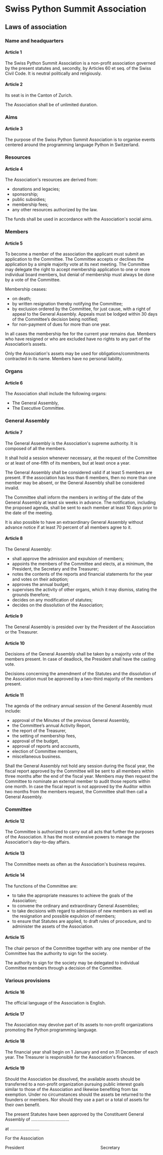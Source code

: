 Swiss Python Summit Association
=================================

Laws of association
-----------------------

### Name and headquarters

#### Article 1 

The Swiss Python Summit Association is a non-profit association governed by the present statutes and, secondly, 
by Articles 60 et seq. of the Swiss Civil Code. It is neutral politically and religiously.

#### Article 2

Its seat is in the Canton of Zurich. 

The Association shall be of unlimited duration.

### Aims

#### Article 3 

The purpose of the Swiss Python Summit Association is to organise events centered around the programming 
language Python in Switzerland.

### Resources

#### Article 4 

The Association's resources are derived from:

* donations and legacies; 
* sponsorship; 
* public subsidies; 
* membership fees; 
* any other resources authorized by the law. 

The funds shall be used in accordance with the Association's social aims.

### Members

#### Article 5


To become a member of the association the applicant must submit an application to the Committee. 
The Committee accepts or declines the application by a simple majority vote at its next meeting. 
The Committee may delegate the right to accept membership application to one or more individual board members, 
but denial of membership must always be done by a vote of the Committee.


Membership ceases:

* on death;
* by written resignation thereby notifying the Committee;
* by exclusion ordered by the Committee, for just cause, with a right of appeal to the General Assembly. Appeals must be lodged within 30 days of the Committee’s decision being notified;
* for non-payment of dues for more than one year.


In all cases the membership fee for the current year remains due. 
Members who have resigned or who are excluded have no rights to any part of the Association’s assets.


Only the Association's assets may be used for obligations/commitments contracted in its name. Members have no personal liability.


### Organs

#### Article 6 


The Association shall include the following organs:

* The General Assembly,
* The Executive Committee.


### General Assembly

#### Article 7 


The General Assembly is the Association's supreme authority. It is composed of all the members.
 

It shall hold a session whenever necessary, at the request of the Committee or at least of one-fifth of its members, but
at least once a year.
 

The General Assembly shall be considered valid if at least 5 members are present. 
If the association has less than 6 members, then no more than one member may be absent, or the General Assembly 
shall be considered invalid.
 

The Committee shall inform the members in writing of the date of the General Assembly at least 
six weeks in advance. The notification, including the proposed agenda, shall be sent to each member at 
least 10 days prior to the date of the meeting.

It is also possible to have an extraordinary General Assembly without advance notice if at least 70 percent of all members agree to it.


#### Article 8

The General Assembly:

* shall approve the admission and expulsion of members;
* appoints the members of the Committee and elects, at a minimum, the President, the Secretary and the Treasurer;
* notes the contents of the reports and financial statements for the year and votes on their adoption;
* approves the annual budget;
* supervises the activity of other organs, which it may dismiss, stating the grounds therefore;
* decides on any modification of statutes;
* decides on the dissolution of the Association;

#### Article 9

The General Assembly is presided over by the President of the Association or the Treasurer.

#### Article 10 

Decisions of the General Assembly shall be taken by a majority vote of the members present. In case of deadlock, the President shall have the casting vote.
 

Decisions concerning the amendment of the Statutes and the dissolution of the Association must be approved by a two-third majority of the members present.

#### Article 11


The agenda of the ordinary annual session of the General Assembly must include:

* approval of the Minutes of the previous General Assembly, 
* the Committee’s annual Activity Report,
* the report of the Treasurer,
* the setting of membership fees, 
* approval of the budget, 
* approval of reports and accounts, 
* election of Committee members,
* miscellaneous business.


Shall the General Assembly not hold any session during the fiscal year, the fiscal report approved by the 
Committee will be sent to all members within three months after the end of the fiscal year. Members may then request the 
Committee to nominate an external member to audit those reports within one month. In case the fiscal report is not
approved by the Auditor within two months from the members request, the Committee shall then
call a General Assembly.

### Committee

#### Article 12

The Committee is authorized to carry out all acts that further the purposes of the Association. 
It has the most extensive powers to manage the Association's day-to-day affairs. 

#### Article 13 

The Committee meets as often as the Association's business requires.

#### Article 14

The functions of the Committee are:

* to take the appropriate measures to achieve the goals of the Association; 
* to convene the ordinary and extraordinary General Assemblies; 
* to take decisions with regard to admission of new members as well as the resignation and possible expulsion of members; 
* to ensure that Statutes are applied, to draft rules of procedure, and to administer the assets of the Association.

#### Article 15


The chair person of the Committee together with any one member of the Committee has the authority to sign for the society. 


The authority to sign for the society may be delegated to individual Committee members through a decision of the Committee.

### Various provisions

#### Article 16

The official language of the Association is English.

#### Article 17

The Association may devolve part of its assets to non-profit organizations promoting the Python programming language. 

#### Article 18

The financial year shall begin on 1 January and end on 31 December of each year. 
The Treasurer is responsible for the Association's finances. 

#### Article 19

Should the Association be dissolved, the available assets should be transferred to a non-profit organization 
pursuing public interest goals similar to those of the Association and likewise benefiting from tax exemption. 
Under no circumstances should the assets be returned to the founders or members. 
Nor should they use a part or a total of assets for their own benefit. 


The present Statutes have been approved by the Constituent General Assembly of ............................... 


at ........................


For the Association


President                                                                Secretary 
